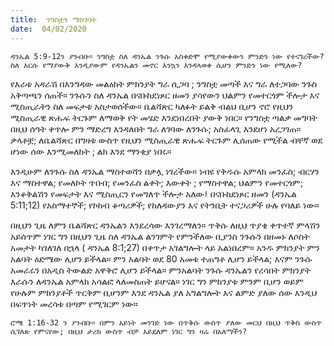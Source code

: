 ```yaml
---
title:  ንግስቷን ማስገባት
date:  04/02/2020
---
```


`ዳንኤል 5:9-12ን ያንብቡ። ንግስቷ ስለ ዳንኤል ንጉሱ አስቀድሞ የሚያውቀውን ምንድን ነው የተናገረችው? ስለ እርሱ የማያውቅ እንዲያውም የዳንኤልን መኖር እንኳን እንዳላወቀ ሲሆን ምንድን ነው የሚለው?`

የእራቱ አዳራሽ በእንግዳው መልዕክት ምክንያት ግራ ሲጋባ ; ንግስቷ መጣች እና ግራ ለተጋባው ንጉስ አቅጣጫን ሰጠች። ንጉሱን ስለ ዳንኤል በናቡከደነጾር ዘመን ያሳየውን ህልምን የመተርጎም ችሎታ እና ሚስጢራትን ስለ መፍታቱ አስታወሰችው። ቤልሻጽር ካለፉት ይልቅ ብልህ ቢሆን ኖሮ የዚህን ሚስጢራዊ ጽሑፍ ትርጉም ለማወቅ የት መሄድ እንደነበረበት ያውቅ ነበር። የንግስቷ ጣልቃ መግባት በዚህ ሰዓት ቀጥሎ ምን ማድረግ እንዳለበት ግራ ለገባው ለንጉሱ; አስፈላጊ እንደሆነ አረጋገጠ። ቃላቶቿ; ለቤልሻጽር በግዛቱ ውስጥ የዚህን ሚስጢራዊ ጽሑፍ ትርጉም ሊሰጠው የሚችል ብቸኛ ወደ ሆነው ሰው እንሚመለከት ; ልክ እንደ ማንቂያ ነበሩ።

እንዲሁም ለንጉሱ ስለ ዳንኤል ማስተወሻን በቃሏ ነገረችው። ነብዩ የቅዱሱ አምላክ መንፈስ; ብርሃን እና ማስተዋል; የመለኮት ጥበብ; የመንፈስ ልቀት; እውቀት ; የማስተዋል; ህልምን የመተርጎም; እንቆቅልሽን የመፍታት እና ሚስጢርን የመግለጥ ችሎታ አለው፤ በናቡከደነጾር ዘመን (ዳንኤል 5:11;12) የአስማተኞች; የኮከብ ቆጣሪዎች; የከለዳውያን እና የትንቢት ተናጋሪዎች ሁሉ የባለይ ነው።

በዚህን ጊዜ ለምን ቤልሻጽር ዳንኤልን እንደረሳው እንገረማለን። ጥቅሱ ለዚህ ጥያቄ ቀጥተኛ ምላሽን አይሰጥም ነገር ግን በዚህን ጊዜ ስለ ዳንኤል ልንገምት የምንችለው ቢያንስ ንጉሱን በዘመኑ ለሶስት አመታት ካገለገለ በኋላ ( ዳንኤል 8:1;27) በቀጥታ አገልግሎት ላይ አልነበረም። አንዱ ምክንያት ምን አልባት ዕድሜው ሊሆን ይችላል። ምን አልባት ወደ 80 አመቱ ተጠግቶ ሊሆን ይችላል; እናም ንጉሱ አመራሩን በአዲስ   			      ትውልድ አዋቅሮ ሊሆን ይችላል። ምንአልባት ንጉሱ ዳንኤልን የረሳበት ምክንያት እራሱን ለዳንኤል አምላክ አሳልፎ ላለመስጠት ይሆናል። ነገር ግን ምክንያቱ ምንም ቢሆን ወይም የሁሉም ምክንያቶች ጥርቅም ቢሆንም እንደ ዳንኤል ያለ አግልግሎት እና ልምድ ያለው ሰው እንዲህ በፍጥነት መረሳቱ በጣም የሚገርም ነው።

`ሮሜ 1:16-32 ን ያንብቡ። በምን አይነት መንገድ ነው በጥቅሱ ውስጥ ያለው መርህ በዚህ ጥቅስ ውስጥ ሲገለጽ የምናየው; በዚህ ታሪክ ውስጥ ብቻ አይደለም ነገር ግን ዛሬ በአለማችን?`